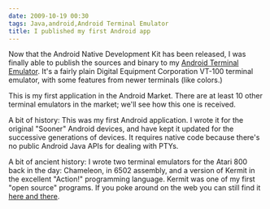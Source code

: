 ```yaml
---
date: 2009-10-19 00:30
tags: Java,android,Android Terminal Emulator
title: I published my first Android app
---
```


Now that the Android Native Development Kit has been released, I was finally
able to publish the sources and binary to my [Android Terminal Emulator](http://code.google.com/p/androidterm/).
It's a fairly plain Digital Equipment Corporation VT-100 terminal emulator, with some features from newer
terminals (like colors.)

This is my first application in the Android Market. There are at least 10
other terminal emulators in the market; we'll see how this one is received.

A bit of history: This was my first Android application. I wrote it for the
original "Sooner" Android devices, and have kept it updated for the successive
generations of devices. It requires native code because there's no public
Android Java APIs for dealing with PTYs.

A bit of ancient history: I wrote two terminal emulators for the Atari 800
back in the day: Chameleon, in 6502 assembly, and a version of Kermit in the
excellent "Action!" programming language. Kermit was one of my first "open
source" programs. If you poke around on the web you can still find it
[here and there](http://atariwiki.strotmann.de/xwiki/bin/view/Code/ACTIONKermit).
